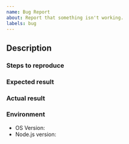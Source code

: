 ```yaml
---
name: Bug Report
about: Report that something isn't working.
labels: bug
---
```


## Description

<!-- Describe the issue that you're seeing. -->

### Steps to reproduce

<!-- Clear steps describing how to reproduce the issue. -->

### Expected result

<!-- What should happen? -->

### Actual result

<!-- What happened? -->

### Environment

- OS Version:
- Node.js version:
